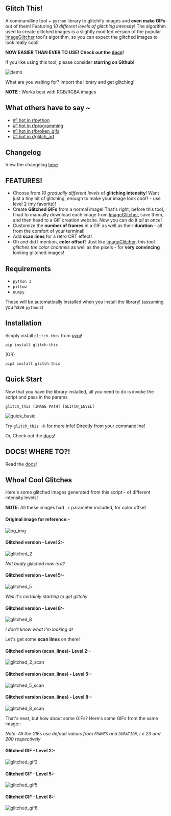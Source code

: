 ## Glitch This!
A commandline tool + `python` library to glitchify images and **even make GIFs** out of them!
Featuring *10 different levels of glitching intensity*! The algorithm used to create glitched images is a slightly modifed version of the popular [ImageGlitcher](https://www.airtightinteractive.com/demos/js/imageglitcher/) tool's algorithm, so you can expect the glitched images to look really cool!

**NOW EASIER THAN EVER TO USE! Check out the [docs](https://github.com/TotallyNotChase/glitch-this/wiki/Documentation)!**

If you like using this tool, please consider **starring on Github**!

![demo](https://github.com/TotallyNotChase/glitch-this/blob/master/example/glitched2.gif)

What are you waiting for? Import the library and get glitching!

**NOTE** : Works best with RGB/RGBA images

## What others have to say ~
* [#1 hot in r/python](https://www.reddit.com/r/Python/comments/f7taiy/my_python_imagegif_glitching_library_is_now_on/)
* [#1 hot in r/programming](https://www.reddit.com/r/programming/comments/f7q2q3/i_made_a_commandline_script_to_make_glitched/)
* [#1 hot in r/broken_gifs](https://www.reddit.com/r/brokengifs/comments/f7pyqw/i_made_a_commandline_script_to_make_glitched_gifs/)
* [#1 hot in r/glitch_art](https://www.reddit.com/r/glitch_art/comments/f7q0hc/i_made_a_script_to_make_glitched_images_and_gifs/)

## Changelog
View the changelog [here](https://github.com/TotallyNotChase/glitch-this/blob/master/CHANGELOG.md)

## FEATURES!
* Choose from *10 gradually different levels* of **glitching intensity**!
  Want just a tiny bit of glitching, enough to make your image look cool? - use level 2 (my favorite)!
* Create **Glitched GIFs** from a normal image!
  That's right, before this tool, I had to manually download each image from [ImageGlitcher](https://www.airtightinteractive.com/demos/js/imageglitcher/), save them, and then head to a GIF creation website.
  Now you can do it *all* at once!
* Customize the **number of frames** in a GIF as well as their **duration** - all from the comfort of your terminal!
* Add **scan lines** for a retro CRT effect!
* Oh and did I mention, **color offset**? Just like [ImageGlitcher](https://www.airtightinteractive.com/demos/js/imageglitcher/), this tool *glitches the color channels* as well as the pixels - for **very convincing** looking glitched images!

## Requirements
* `python 3`
* `pillow`
* `numpy`

These will be automatically installed when you install the library! (assuming you have `python3`)
## Installation

Simply install `glitch-this` from [pypi](https://pypi.org/project/glitch-this/)!

```
pip install glitch-this
```

(OR)

```
pip3 install glitch-this
```

## Quick Start

Now that you have the library installed, all you need to do is invoke the script and pass in the params

`glitch_this [IMAGE PATH] [GLITCH_LEVEL]`

![quick_basic](https://github.com/TotallyNotChase/glitch-this/blob/master/example/basic_command.gif)

Try `glitch_this -h` for more info! Directly from your commandline!

Or, Check out the [docs](https://github.com/TotallyNotChase/glitch-this/wiki/Documentation/)!

## DOCS! WHERE TO?!

Read the [docs](https://github.com/TotallyNotChase/glitch-this/wiki/Documentation/)!

## Whoa! Cool Glitches
Here's some glitched images generated from this script - of different intensity levels!

**NOTE**: All these images had `-c` parameter included, for color offset

#### Original image for reference:-

![og_img](https://github.com/TotallyNotChase/glitch-this/blob/master/example/source.png)

#### Glitched version - Level 2:-

![glitched_2](https://github.com/TotallyNotChase/glitch-this/blob/master/example/glitched2.png)

*Not badly glitched now is it?*

#### Glitched version - Level 5:-

![glitched_5](https://github.com/TotallyNotChase/glitch-this/blob/master/example/glitched5.png)

*Well it's certainly starting to get glitchy*

#### Glitched version - Level 8:-

![glitched_8](https://github.com/TotallyNotChase/glitch-this/blob/master/example/glitched8.png)

*I don't know what I'm looking at*

Let's get some **scan lines** on there!

#### Glitched version (scan_lines)- Level 2:-

![glitched_2_scan](https://github.com/TotallyNotChase/glitch-this/blob/master/example/glitched2scan.png)

#### Glitched version (scan_lines) - Level 5:-

![glitched_5_scan](https://github.com/TotallyNotChase/glitch-this/blob/master/example/glitched5scan.png)

#### Glitched version (scan_lines) - Level 8:-

![glitched_8_scan](https://github.com/TotallyNotChase/glitch-this/blob/master/example/glitched8scan.png)

That's neat, but how about some GIFs? Here's some GIFs from the same image:-

*Note: All the GIFs use default values from `FRAMES` and `DURATION`, i.e 23 and 200 respectively*

#### Glitched GIF - Level 2:-

![glitched_gif2](https://github.com/TotallyNotChase/glitch-this/blob/master/example/glitched2.gif)

#### Glitched GIF - Level 5:-

![glitched_gif5](https://github.com/TotallyNotChase/glitch-this/blob/master/example/glitched5.gif)

#### Glitched GIF - Level 8:-

![glitched_gif8](https://github.com/TotallyNotChase/glitch-this/blob/master/example/glitched8.gif)
